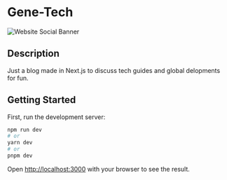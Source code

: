 # Gene-Tech

![Website Social Banner](https://i.ibb.co/zsTFzFQ/social-banner.png)

## Description
Just a blog made in Next.js to discuss tech guides and global delopments for fun.

## Getting Started

First, run the development server:

```bash
npm run dev
# or
yarn dev
# or
pnpm dev
```

Open [http://localhost:3000](http://localhost:3000) with your browser to see the result.
